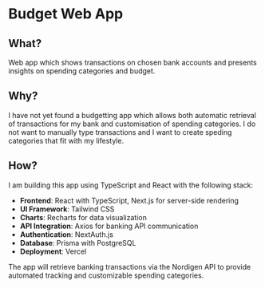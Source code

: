 # Budget Web App

## What?
Web app which shows transactions on chosen bank accounts and presents insights
on spending categories and budget.

## Why?
I have not yet found a budgetting app which allows both automatic retrieval of 
transactions for my bank and customisation of spending categories. I do not want
to manually type transactions and I want to create speding categories that fit 
with my lifestyle.  

## How?
I am building this app using TypeScript and React with the following stack:

- **Frontend**: React with TypeScript, Next.js for server-side rendering
- **UI Framework**: Tailwind CSS
- **Charts**: Recharts for data visualization
- **API Integration**: Axios for banking API communication
- **Authentication**: NextAuth.js
- **Database**: Prisma with PostgreSQL
- **Deployment**: Vercel

The app will retrieve banking transactions via the Nordigen API to provide automated tracking and customizable spending categories.

